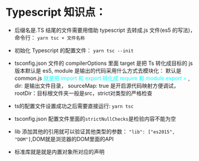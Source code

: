 <!--
 * @Description: Created By Pony
 * @Author: Pony
 * @Date: 2021-08-01 22:40:04
 * @LastEditors: Pony
 * @LastEditTime: 2021-08-02 22:42:51
-->

# Typescript 知识点：

- 后缀名是.TS 结尾的文件需要用借助 typescript 去转成.js 文件(es5 的写法)，命令行： `yarn tsc + 文件名称`
- 初始化 Typescript 的配置文件： `yarn tsc --init`

- tsconfig.json 文件的 compilerOptions 里面 target 是把 Ts 转化成目标的 js 版本默认是 es5, module 是输出的代码采用什么方式去模块化： 默认是 common.js <font color="CYAN">就是把 import 和 export 转化成 require 和 module.export = </font>, dir: 是输出文件目录， sourceMap: true 是开启源代码映射方便调试，rootDir：目标根文件夹一般是src，strict对类型的严格检查

* ts的配置文件设置成功之后需要直接运行:  `yarn tsc`

* tsconfig.json 配置文件里面的`strictNullChecks`是检验内容不能为空

* lib 添加其他的引用就可以验证其他类型的参数： `"lib": ["es2015", "DOM"]`,DOM就是浏览器的DOM里面的API

* 标准库就是就是内置对象所对应的声明